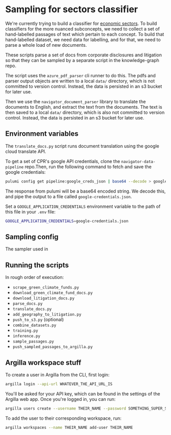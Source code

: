 # Sampling for sectors classifier

We're currently trying to build a classifier for [economic sectors](https://climatepolicyradar.wikibase.cloud/wiki/Item:Q709). To build classifiers for the more nuanced subconcepts, we need to collect a set of hand-labelled passages of text which pertain to each concept. To build that hand-labelled dataset, we need data for labelling, and for that, we need to parse a whole load of new documents.

These scripts parse a set of docs from corporate disclosures and litigation so that they can be sampled by a separate script in the knowledge-graph repo.

The script uses the `azure_pdf_parser` cli runner to do this. The pdfs and parser output objects are written to a local `data/` directory, which is not committed to version control. Instead, the data is persisted in an s3 bucket for later use.

Then we use the `navigator_document_parser` library to translate the documents to English, and extract the text from the documents. The text is then saved to a local `data/` directory, which is also not committed to version control. Instead, the data is persisted in an s3 bucket for later use.

## Environment variables

The `translate_docs.py` script runs document translation using the google cloud translate API.

To get a set of CPR's google API credentials, clone the `navigator-data-pipeline` repo.Then, run the following command to fetch and save the google credentials:

```sh
pulumi config get pipeline:google_creds_json | base64 --decode > google-credentials.json
```

The response from pulumi will be a base64 encoded string. We decode this, and pipe the output to a file called `google-credentials.json`.

Set a `GOOGLE_APPLICATION_CREDENTIALS` environment variable to the path of this file in your `.env` file:

```sh
GOOGLE_APPLICATION_CREDENTIALS=google-credentials.json
```

## Sampling config

The sampler used in 

## Running the scripts

In rough order of execution:

- `scrape_green_climate_funds.py`
- `download_green_climate_fund_docs.py`
- `download_litigation_docs.py`
- `parse_docs.py`
- `translate_docs.py`
- `add_geography_to_litigation.py`
- `push_to_s3.py` (optional)
- `combine_datasets.py`
- `training.py`
- `inference.py`
- `sample_passages.py`
- `push_sampled_passages_to_argilla.py`

## Argilla workspace stuff

To create a user in Argilla from the CLI, first login:

```sh
argilla login --api-url WHATEVER_THE_API_URL_IS
```

You'll be asked for your API key, which can be found in the settings of the Argilla web app. Once you're logged in, you can run:

```sh
argilla users create --username THEIR_NAME --password SOMETHING_SUPER_SECURE_AND_SECRET --first-name THEIR_FIRST_NAME --last-name THEIR_FIRST_NAME --role annotator
```

To add the user to their corresponding workspace, run:

```sh
argilla workspaces --name THEIR_NAME add-user THEIR_NAME
```
